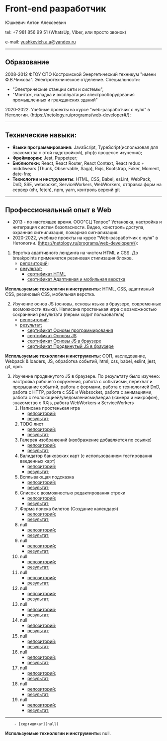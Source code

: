 # Front-end разработчик

Юшкевич Антон Алексеевич

tel: +7 981 856 99 51 (WhatsUp, Viber, или просто звонок)

e-mail: yushkevich.a.a@yandex.ru

____

## Образование 

2008-2012 ФГОУ СПО Костромской Энергетический техникум "имени Ф.В.Чижова". 
Электротехническое отделение. 
Специальности: 
 * "Электрические станции сети и системы", 
 * "Монтаж, наладка и эксплуатация электрооборудования промышленных и гражданских зданий"

 2020-2022. Учебные проекты на курсе "web-разработчик с нуля" в Нетологии. 
 (https://netology.ru/programs/web-developer#/);
____

## Технические навыки:

* **Языки программирования:** JavaScript, TypeScript(использовал для знакомства с этой надстройкой), php(в процессе изучения);
* **Фреймворки:** Jest, Puppeteer;
* **Библиотеки:** React, React Router, React Context, React redux + middlwears (Thunk, Observable, Saga), Rxjs, Bootstrap, Faker, Moment, date-fns;
* **Технологии и инструменты:** HTML, CSS, Babel, esLint, WebPack, DnD, SSE, websocket, ServiceWorkers, WebWorkers, отправка форм на сервер (xhr, fetch), npm, yarn, контроль версий git

____

## Профессиональный опыт в Web

* 2013 - по настоящее время. ООО"СЦ Телрос" Установка, настройка и нитеграция систем безопасности. Видео, констроль доступа, охранная сигнилизация, пожарная сигнализация.
* 2020-2022,  учебные проекты на курсе "Web-разработчик с нуля" в Нетологии.
(https://netology.ru/programs/web-developer#/): 

1. Верстка адаптивного лендинга на чистом HTML и CSS. До breakpoints применяется резиновая стилизация блоков.
    - [репозиторий](https://github.com/Yushkevich-A-A/mq-diploma);
    - [результат](https://yushkevich-a-a.github.io/mq-diploma/);
        - [сертификат HTML](https://netology.ru/backend/api/user/programs/11730/pdf_certificate)
        - [сертификат Адаптивная и мобильная верстка](https://netology.ru/backend/api/user/programs/12464/pdf_certificate)

**Используемые технологии и инструменты:** HTML, CSS, адаптивный CSS, резиновый CSS, мобильная верстка.

2. Изучение основ JS (основы, основы языка в браузере, современные возможности языка). 
Написана простенькая игра с возможностью сохранения результата (перым ходит пользователь)
    - [репозиторий](https://github.com/Yushkevich-A-A/js-advanced-diploma);
    - [результат](https://yushkevich-a-a.github.io/js-advanced-diploma/);
        - [сертификат Основы программирования](https://netology.ru/backend/api/user/programs/14989/pdf_certificate)
        - [сертификат Основы JS](https://netology.ru/backend/api/user/programs/16731/pdf_certificate)
        - [сертификат Основы JS в браузере](https://netology.ru/backend/api/user/programs/17294/pdf_certificate)
        - [сертификат Продвинутый JS в браузере](https://netology.ru/backend/api/user/programs/20124/pdf_certificate)

**Используемые технологии и инструменты:** ООП, наследование, Webpack & loaders, JS, обработка событий, html, css, babel, eslint, jest, git, npm.

3. Изучение продвинутого JS в браузере. По результату было изучено: настройка рабочего окружения, работа с событиями, перехват и прерывание событий, работа с формами, работа с технологией DnD, работа с HTTP, работа с SSE и Websocket, работа с анимациями, работа с геолокацией/уведомлениями/медиа (камера и микрофон), знакомство с RXjs, работа WebWorkers и ServiceWorkers
    1. Написана простенькая игра 
        - [репозиторий](https://github.com/Yushkevich-A-A/goblin_game);
        - [результат](https://yushkevich-a-a.github.io/goblin_game/);
    2. TODO лист
        - [репозиторий](https://github.com/Yushkevich-A-A/top_tasks);
        - [результат](https://yushkevich-a-a.github.io/top_tasks/);
    3. Галерея изображений (изображение добавляется по ссылке)
        - [репозиторий](https://github.com/Yushkevich-A-A/image_gallery);
        - [результат](https://yushkevich-a-a.github.io/image_gallery/);
    4. Валидатор банковских карт (с использованием тестирования введенных карт)
        - [репозиторий](https://github.com/Yushkevich-A-A/credit_card_validation);
        - [результат](https://github.com/Yushkevich-A-A/credit_card_validation);
    5. Всплывающая подсказка
        - [репозиторий](https://github.com/Yushkevich-A-A/popovers);
        - [результат](https://yushkevich-a-a.github.io/popovers/);
    6. Список с возможностью редактирования строки
        - [репозиторий](https://github.com/Yushkevich-A-A/list_editor);
        - [результат](https://yushkevich-a-a.github.io/list_editor/);
    7.  Форма поиска билетов (Создание календаря)
        - [репозиторий](https://github.com/Yushkevich-A-A/trip_calendar);
        - [результат](https://yushkevich-a-a.github.io/trip_calendar/);
    4. null
        - [репозиторий](null);
        - [результат](null);
    4. null
        - [репозиторий](null);
        - [результат](null);
    4. null
        - [репозиторий](null);
        - [результат](null);
    4. null
        - [репозиторий](null);
        - [результат](null);
    4. null
        - [репозиторий](null);
        - [результат](null);
    4. null
        - [репозиторий](null);
        - [результат](null);
    4. null
        - [репозиторий](null);
        - [результат](null);
    4. null
        - [репозиторий](null);
        - [результат](null);
    4. null
        - [репозиторий](null);
        - [результат](null);
    4. null
        - [репозиторий](null);
        - [результат](null);
    4. null
        - [репозиторий](null);
        - [результат](null);
    4. null
        - [репозиторий](null);
        - [результат](null);









    







____
        - [сертификат](null)

**Используемые технологии и инструменты:** null.